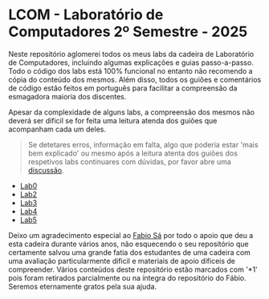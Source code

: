 # **LCOM - Laboratório de Computadores 2º Semestre - 2025**

Neste repositório aglomerei todos os meus labs da cadeira de Laboratório de Computadores, incluindo algumas explicações e guias passo-a-passo. Todo o código dos labs está 100% funcional no entanto não recomendo a cópia do conteúdo dos mesmos. Além disso, todos os guiões e comentários de código estão feitos em português para facilitar a compreensão da esmagadora maioria dos discentes.

Apesar da complexidade de alguns labs, a compreensão dos mesmos não deverá ser dificil se for feita uma leitura atenda dos guiões que acompanham cada um deles.
> Se detetares erros, informação em falta, algo que poderia estar 'mais bem explicado' ou mesmo após a leitura atenta dos guiões dos respetivos labs continuares com dúvidas, por favor abre uma [discussão](https://github.com/tiagoleic02/LCOM/discussions/new/choose).


- [Lab0](https://github.com/tiagoleic02/lcom/tree/master/Labs/lab0)
- [Lab2](https://github.com/tiagoleic02/lcom/tree/master/Labs/lab2)
- [Lab3](https://github.com/tiagoleic02/lcom/tree/master/Labs/lab3)
- [Lab4](https://github.com/tiagoleic02/lcom/tree/master/Labs/lab4)
- [Lab5](https://github.com/tiagoleic02/lcom/tree/master/Labs/lab5)

Deixo um agradecimento especial ao [Fabio Sá](https://www.linkedin.com/in/fabio-a-sa) por todo o apoio que deu a esta cadeira durante vários anos, não esquecendo o seu repositório que certamente salvou uma grande fatia dos estudantes de uma cadeira com uma avaliação particularmente dificil e materiais de apoio dificeis de compreender. Vários conteúdos deste repositório estão marcados com '*1' pois foram retirados parcialmente ou na íntegra do repositório do Fábio. Seremos eternamente gratos pela sua ajuda.